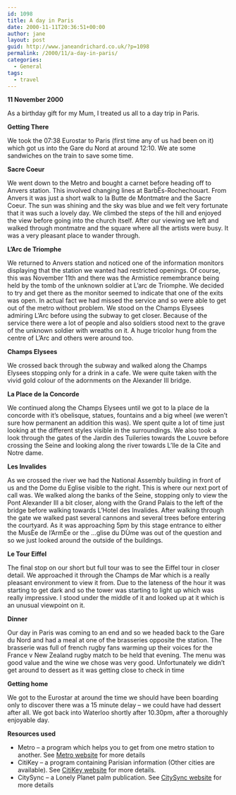 ```yaml
---
id: 1098
title: A day in Paris
date: 2000-11-11T20:36:51+00:00
author: jane
layout: post
guid: http://www.janeandrichard.co.uk/?p=1098
permalink: /2000/11/a-day-in-paris/
categories:
  - General
tags:
  - travel
---
```

**11 November 2000**

As a birthday gift for my Mum, I treated us all to a day trip in Paris.

**Getting There**

We took the 07:38 Eurostar to Paris (first time any of us had been on it) which got us into the Gare du Nord at around 12:10. We ate some sandwiches on the train to save some time.

**Sacre Coeur**

We went down to the Metro and bought a carnet before heading off to Anvers station. This involved changing lines at BarbËs-Rochechouart. From Anvers it was just a short walk to la Butte de Montmatre and the Sacre Coeur. The sun was shining and the sky was blue and we felt very fortunate that it was such a lovely day. We climbed the steps of the hill and enjoyed the view before going into the church itself. After our viewing we left and walked through montmatre and the square where all the artists were busy. It was a very pleasant place to wander through.

**L&#8217;Arc de Triomphe**

We returned to Anvers station and noticed one of the information monitors displaying that the station we wanted had restricted openings. Of course, this was November 11th and there was the Armistice remembrance being held by the tomb of the unknown soldier at L&#8217;arc de Triomphe. We decided to try and get there as the monitor seemed to indicate that one of the exits was open. In actual fact we had missed the service and so were able to get out of the metro without problem. We stood on the Champs Elysees admiring L&#8217;Arc before using the subway to get closer. Because of the service there were a lot of people and also soldiers stood next to the grave of the unknown soldier with wreaths on it. A huge tricolor hung from the centre of L&#8217;Arc and others were around too.

**Champs Elysees**

We crossed back through the subway and walked along the Champs Elysees stopping only for a drink in a cafe. We were quite taken with the vivid gold colour of the adornments on the Alexander III bridge.

**La Place de la Concorde**

We continued along the Champs Elysees until we got to la place de la concorde with it&#8217;s obelisque, statues, fountains and a big wheel (we weren&#8217;t sure how permanent an addition this was). We spent quite a lot of time just looking at the different styles visible in the surroundings. We also took a look through the gates of the Jardin des Tuileries towards the Louvre before crossing the Seine and looking along the river towards L&#8217;Ile de la Cite and Notre dame.

**Les Invalides**

As we crossed the river we had the National Assembly building in front of us and the Dome du Eglise visible to the right. This is where our next port of call was. We walked along the banks of the Seine, stopping only to view the Pont Alexander III a bit closer, along with the Grand Palais to the left of the bridge before walking towards L&#8217;Hotel des Invalides. After walking through the gate we walked past several cannons and several trees before entering the courtyard. As it was approaching 5pm by this stage entrance to either the MusÈe de l&#8217;ArmÈe or the …glise du DÙme was out of the question and so we just looked around the outside of the buildings.

**Le Tour Eiffel**

The final stop on our short but full tour was to see the Eiffel tour in closer detail. We approached it through the Champs de Mar which is a really pleasant environment to view it from. Due to the lateness of the hour it was starting to get dark and so the tower was starting to light up which was really impressive. I stood under the middle of it and looked up at it which is an unusual viewpoint on it.

**Dinner**

Our day in Paris was coming to an end and so we headed back to the Gare du Nord and had a meal at one of the brasseries opposite the station. The brasserie was full of french rugby fans warming up their voices for the France v New Zealand rugby match to be held that evening. The menu was good value and the wine we chose was very good. Unfortunately we didn&#8217;t get around to dessert as it was getting close to check in time

**Getting home**

We got to the Eurostar at around the time we should have been boarding only to discover there was a 15 minute delay &#8211; we could have had dessert after all. We got back into Waterloo shortly after 10.30pm, after a thoroughly enjoyable day.

**Resources used**

  * Metro &#8211; a program which helps you to get from one metro station to another. See [Metro website](http://home.worldnet.fr/~patriceb/Technique/Metro/Metro-en.html) for more details
  * CitiKey &#8211; a program containing Parisian information (Other cities are available). See [CitiKey website](http://www.citikey.com/) for more details.
  * CitySync</strong> &#8211; a Lonely Planet palm publication. See [CitySync website](http://www.citysync.com/) for more details